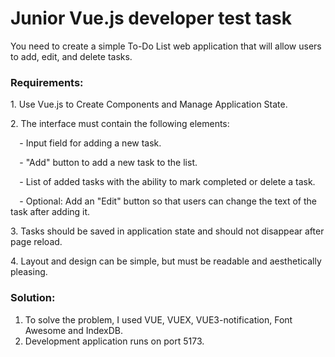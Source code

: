 ﻿# Junior Vue.js developer test task

You need to create a simple To-Do List web application that will allow users to add, edit, and delete tasks.

### Requirements:

1\. Use Vue.js to Create Components and Manage Application State.

2\. The interface must contain the following elements:

`  `- Input field for adding a new task.

`  `- "Add" button to add a new task to the list.

`  `- List of added tasks with the ability to mark completed or delete a task.

`  `- Optional: Add an "Edit" button so that users can change the text of the task after adding it.

3\. Tasks should be saved in application state and should not disappear after page reload.

4\. Layout and design can be simple, but must be readable and aesthetically pleasing.

### Solution:

1. To solve the problem, I used VUE, VUEX, VUE3-notification, Font Awesome and IndexDB.
1. Development application runs on port 5173.
